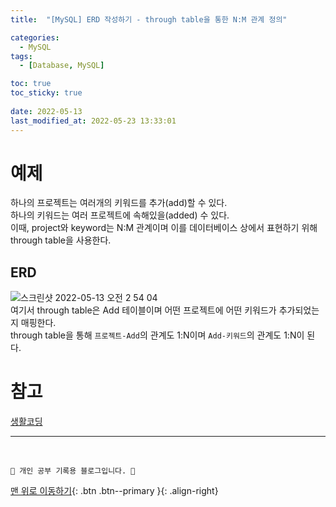 ```yaml
---
title:  "[MySQL] ERD 작성하기 - through table을 통한 N:M 관계 정의"

categories:
  - MySQL
tags:
  - [Database, MySQL]

toc: true
toc_sticky: true
 
date: 2022-05-13
last_modified_at: 2022-05-23 13:33:01
---
```

# 예제
하나의 프로젝트는 여러개의 키워드를 추가(add)할 수 있다.<br>
하나의 키워드는 여러 프로젝트에 속해있을(added) 수 있다.<br>
이때, project와 keyword는 N:M 관계이며 이를 데이터베이스 상에서 표현하기 위해 through table을 사용한다.

## ERD
![스크린샷 2022-05-13 오전 2 54 04](https://user-images.githubusercontent.com/59405576/168138240-b1f66d1e-f9c7-44cb-a716-943fe35c49a4.png)<br>
여기서 through table은 Add 테이블이며 어떤 프로젝트에 어떤 키워드가 추가되었는지 매핑한다.<br>
through table을 통해 `프로젝트-Add`의 관계도 1:N이며 `Add-키워드`의 관계도 1:N이 된다.


# 참고
[생활코딩](https://www.youtube.com/watch?v=PN121bbdgSM&list=PLuHgQVnccGMDF6rHsY9qMuJMd295Yk4sa&index=20)


***
<br>

    💛 개인 공부 기록용 블로그입니다. 👻

[맨 위로 이동하기](#){: .btn .btn--primary }{: .align-right}